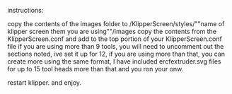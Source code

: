 instructions:

copy the contents of the images folder to /KlipperScreen/styles/""name of klipper screen them you are using""/images
copy the contents from the KlipperScreen.conf and add to the top portion of your KlipperScreen.conf file
if you are using more than 9 tools, you will need to uncomment out the sections noted, ive set it up for 12, if you are using more than that, you can create
more using the same format, I have included ercfextruder.svg files for up to 15 tool heads more than that and you ron your onw.

restart klipper. and enjoy. 
